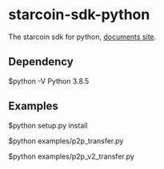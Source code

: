 # starcoin-sdk-python
The starcoin sdk for python, [documents site](https://starcoin-sdk-python.readthedocs.io/en/latest/).

## Dependency
$python -V
Python 3.8.5

## Examples
$python setup.py install

<!-- transfer 1024 NanoSTC to receiver by it's public key -->
$python examples/p2p_transfer.py

<!-- transfer 1024 NanoSTC to receiver by it's address -->
$python examples/p2p_v2_transfer.py